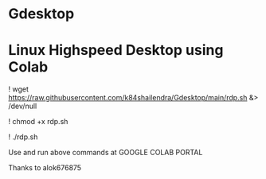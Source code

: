 # Gdesktop
# Linux Highspeed Desktop using Colab

! wget https://raw.githubusercontent.com/k84shailendra/Gdesktop/main/rdp.sh &> /dev/null

! chmod +x rdp.sh

! ./rdp.sh

Use and run above commands at GOOGLE COLAB PORTAL

Thanks to alok676875 
